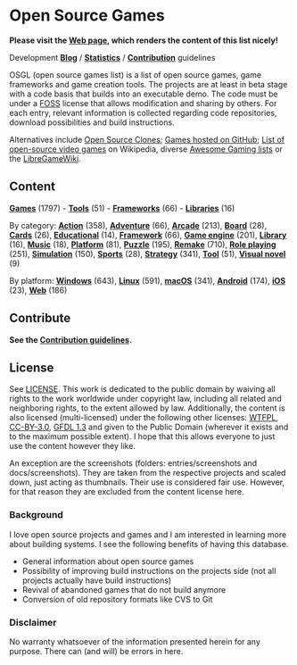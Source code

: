 # Open Source Games

**Please visit the [Web page](https://trilarion.github.io/opensourcegames/), which renders the content of this list
nicely!** 

Development **[Blog](https://trilarion.blogspot.com/search/label/osgames)** / **[Statistics](statistics.md#statistics)** 
/ **[Contribution](CONTRIBUTING.md)** guidelines

OSGL (open source games list) is a list of open source games, game frameworks and game creation tools. The projects are at least in beta stage with a
code basis that builds into an executable demo. The code must be under a [FOSS](https://en.wikipedia.org/wiki/FOSS)
license that allows modification and sharing by others. For each entry, relevant information is collected regarding
code repositories, download possibilities and build instructions.

Alternatives include [Open Source Clones](https://github.com/opengaming/osgameclones);
[Games hosted on GitHub](https://github.com/leereilly/games); [List of open-source video games](https://en.wikipedia.org/wiki/List_of_open-source_video_games)
on Wikipedia, diverse [Awesome Gaming lists](https://github.com/sindresorhus/awesome#gaming) or the [LibreGameWiki](https://libregamewiki.org/Main_Page).

## Content

[comment]: # (start of autogenerated content, do not edit)
**[Games](entries/tocs/_games.md#Games)** (1797) - **[Tools](entries/tocs/_tools.md#Tools)** (51) - **[Frameworks](entries/tocs/_frameworks.md#Frameworks)** (66) - **[Libraries](entries/tocs/_libraries.md#Libraries)** (16)

By category: **[Action](entries/tocs/_action.md#action)** (358), **[Adventure](entries/tocs/_adventure.md#adventure)** (66), **[Arcade](entries/tocs/_arcade.md#arcade)** (213), **[Board](entries/tocs/_board.md#board)** (28), **[Cards](entries/tocs/_cards.md#cards)** (26), **[Educational](entries/tocs/_educational.md#educational)** (14), **[Framework](entries/tocs/_framework.md#framework)** (66), **[Game engine](entries/tocs/_game-engine.md#game-engine)** (201), **[Library](entries/tocs/_library.md#library)** (16), **[Music](entries/tocs/_music.md#music)** (18), **[Platform](entries/tocs/_platform.md#platform)** (81), **[Puzzle](entries/tocs/_puzzle.md#puzzle)** (195), **[Remake](entries/tocs/_remake.md#remake)** (710), **[Role playing](entries/tocs/_role-playing.md#role-playing)** (251), **[Simulation](entries/tocs/_simulation.md#simulation)** (150), **[Sports](entries/tocs/_sports.md#sports)** (28), **[Strategy](entries/tocs/_strategy.md#strategy)** (341), **[Tool](entries/tocs/_tool.md#tool)** (51), **[Visual novel](entries/tocs/_visual-novel.md#visual-novel)** (9)

By platform: **[Windows](entries/tocs/_windows.md#windows)** (643), **[Linux](entries/tocs/_linux.md#linux)** (591), **[macOS](entries/tocs/_macos.md#macos)** (341), **[Android](entries/tocs/_android.md#android)** (174), **[iOS](entries/tocs/_ios.md#ios)** (23), **[Web](entries/tocs/_web.md#web)** (186)

[comment]: # (end of autogenerated content)

## Contribute

**See the [Contribution guidelines](CONTRIBUTING.md).**

## License

See [LICENSE](LICENSE). This work is dedicated to the public domain by waiving all rights to the work worldwide under
copyright law, including all related and neighboring rights, to the extent allowed by law. Additionally, the content is
also licensed (multi-licensed) under the following other licenses: [WTFPL](http://www.wtfpl.net/txt/copying/),
[CC-BY-3.0](https://creativecommons.org/licenses/by/3.0/), [GFDL 1.3](https://www.gnu.org/licenses/fdl-1.3.txt) and
given to the Public Domain (wherever it exists and to the maximum possible extent). I hope that this allows everyone
to just use the content however they like.

An exception are the screenshots (folders: entries/screenshots and docs/screenshots). They are taken from the respective
projects and scaled down, just acting as thumbnails. Their use is considered fair use. However, for that reason they
are excluded from the content license here.

### Background

I love open source projects and games and I am interested in learning more about building systems.
I see the following benefits of having this database.

- General information about open source games
- Possibility of improving build instructions on the projects side (not all projects actually have build instructions)
- Revival of abandoned games that do not build anymore
- Conversion of old repository formats like CVS to Git

### Disclaimer
 
No warranty whatsoever of the information presented herein for any purpose. There can (and will) be errors in here.